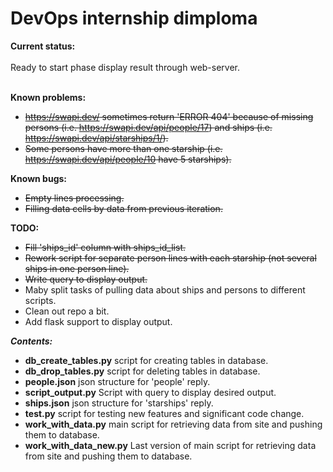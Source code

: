 <h1>DevOps internship dimploma</h1>

<b>Current status:</b><br><br>
Ready to start phase display result through web-server.<br><br>

<b>Known problems:</b>
- <s>https://swapi.dev/ sometimes return 'ERROR 404' because of missing persons (i.e. https://swapi.dev/api/people/17) and ships (i.e. https://swapi.dev/api/starships/1/).</s>
- <s>Some persons have more than one starship (i.e. https://swapi.dev/api/people/10 have 5 starships).</s>

<b>Known bugs:</b>
- <s>Empty lines processing.</s>
- <s>Filling data cells by data from previous iteration.</s>

<b>TODO:</b>
- <s>Fill 'ships_id' column with ships_id_list.</s>
- <s>Rework script for separate person lines with each starship (not several ships in one person line).</s>
- <s>Write query to display output.</s>
- Maby split tasks of pulling data about ships and persons to different scripts. 
- Clean out repo a bit.
- Add flask support to display output.

<b><i>Contents:</i></b>
- <b>db_create_tables.py</b> script for creating tables in database.
- <b>db_drop_tables.py</b> script for deleting tables in database.
- <b>people.json</b> json structure for 'people' reply.
- <b>script_output.py</b> Script with query to display desired output.
- <b>ships.json</b> json structure for 'starships' reply.
- <b>test.py</b> script for testing new features and significant code change.
- <b>work_with_data.py</b> main script for retrieving data from site and pushing them to database.
- <b>work_with_data_new.py</b> Last version of main script for retrieving data from site and pushing them to database.
